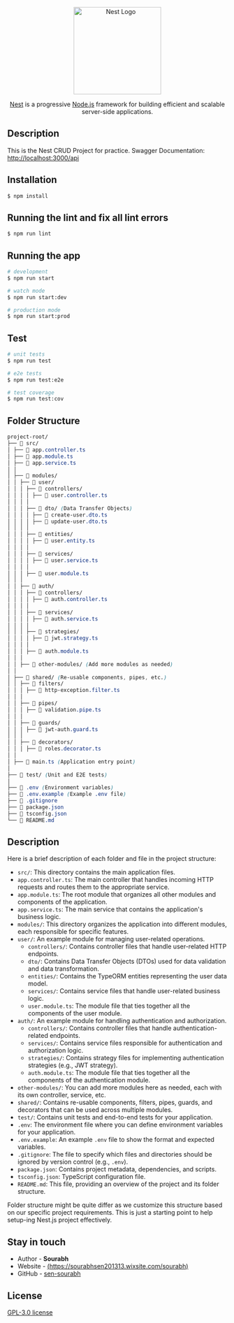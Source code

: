 <p align="center">
  <a href="http://nestjs.com/" target="blank"><img src="https://nestjs.com/img/logo-small.svg" width="200" alt="Nest Logo" /></a>
</p>

[circleci-image]: https://img.shields.io/circleci/build/github/nestjs/nest/master?token=abc123def456
[circleci-url]: https://circleci.com/gh/nestjs/nest

<p align="center"><a href="https://github.com/nestjs/nest" target="_blank">Nest</a> is a progressive <a href="http://nodejs.org" target="_blank">Node.js</a> framework for building efficient and scalable server-side applications.</p>

## Description

This is the Nest CRUD Project for practice.
Swagger Documentation: [http://localhost:3000/api](http://localhost:3000/api)

## Installation

```bash
$ npm install
```

## Running the lint and fix all lint errors

```bash
$ npm run lint
```

## Running the app

```bash
# development
$ npm run start

# watch mode
$ npm run start:dev

# production mode
$ npm run start:prod
```

## Test

```bash
# unit tests
$ npm run test

# e2e tests
$ npm run test:e2e

# test coverage
$ npm run test:cov
```

## Folder Structure

```css
project-root/
├── 📂 src/
│ ├── 📄 app.controller.ts
│ ├── 📄 app.module.ts
│ ├── 📄 app.service.ts
│ │
│ ├── 📂 modules/
│ │ ├── 📂 user/
│ │ │ ├── 📂 controllers/
│ │ │ │ ├── 📄 user.controller.ts
│ │ │ │
│ │ │ ├── 📂 dto/ (Data Transfer Objects)
│ │ │ │ ├── 📄 create-user.dto.ts
│ │ │ │ ├── 📄 update-user.dto.ts
│ │ │ │
│ │ │ ├── 📂 entities/
│ │ │ │ ├── 📄 user.entity.ts
│ │ │ │
│ │ │ ├── 📂 services/
│ │ │ │ ├── 📄 user.service.ts
│ │ │ │
│ │ │ ├── 📄 user.module.ts
│ │ │
│ │ ├── 📂 auth/
│ │ │ ├── 📂 controllers/
│ │ │ │ ├── 📄 auth.controller.ts
│ │ │ │
│ │ │ ├── 📂 services/
│ │ │ │ ├── 📄 auth.service.ts
│ │ │ │
│ │ │ ├── 📂 strategies/
│ │ │ │ ├── 📄 jwt.strategy.ts
│ │ │ │
│ │ │ ├── 📄 auth.module.ts
│ │ │
│ │ ├── 📂 other-modules/ (Add more modules as needed)
│ │
│ ├── 📂 shared/ (Re-usable components, pipes, etc.)
│ │ ├── 📂 filters/
│ │ │ ├── 📄 http-exception.filter.ts
│ │ │
│ │ ├── 📂 pipes/
│ │ │ ├── 📄 validation.pipe.ts
│ │ │
│ │ ├── 📂 guards/
│ │ │ ├── 📄 jwt-auth.guard.ts
│ │ │
│ │ ├── 📂 decorators/
│ │ │ ├── 📄 roles.decorator.ts
│ │
│ ├── 📄 main.ts (Application entry point)
│
├── 📂 test/ (Unit and E2E tests)
│
├── 📄 .env (Environment variables)
├── 📄 .env.example (Example .env file)
├── 📄 .gitignore
├── 📄 package.json
├── 📄 tsconfig.json
└── 📄 README.md
```

## Description

Here is a brief description of each folder and file in the project structure:

- `src/`: This directory contains the main application files.
- `app.controller.ts`: The main controller that handles incoming HTTP requests and routes them to the appropriate service.
- `app.module.ts`: The root module that organizes all other modules and components of the application.
- `app.service.ts`: The main service that contains the application's business logic.
- `modules/`: This directory organizes the application into different modules, each responsible for specific features.
- `user/`: An example module for managing user-related operations.
  - `controllers/`: Contains controller files that handle user-related HTTP endpoints.
  - `dto/`: Contains Data Transfer Objects (DTOs) used for data validation and data transformation.
  - `entities/`: Contains the TypeORM entities representing the user data model.
  - `services/`: Contains service files that handle user-related business logic.
  - `user.module.ts`: The module file that ties together all the components of the user module.
- `auth/`: An example module for handling authentication and authorization.
  - `controllers/`: Contains controller files that handle authentication-related endpoints.
  - `services/`: Contains service files responsible for authentication and authorization logic.
  - `strategies/`: Contains strategy files for implementing authentication strategies (e.g., JWT strategy).
  - `auth.module.ts`: The module file that ties together all the components of the authentication module.
- `other-modules/`: You can add more modules here as needed, each with its own controller, service, etc.
- `shared/`: Contains re-usable components, filters, pipes, guards, and decorators that can be used across multiple modules.
- `test/`: Contains unit tests and end-to-end tests for your application.
- `.env`: The environment file where you can define environment variables for your application.
- `.env.example`: An example `.env` file to show the format and expected variables.
- `.gitignore`: The file to specify which files and directories should be ignored by version control (e.g., `.env`).
- `package.json`: Contains project metadata, dependencies, and scripts.
- `tsconfig.json`: TypeScript configuration file.
- `README.md`: This file, providing an overview of the project and its folder structure.

Folder structure might be quite differ as we customize this structure based on our specific project requirements. This is just a starting point to help setup-ing Nest.js project effectively.

## Stay in touch

- Author - **Sourabh**
- Website - [(https://sourabhsen201313.wixsite.com/sourabh)](https://sourabhsen201313.wixsite.com/sourabh)
- GitHub - [sen-sourabh](https://github.com/sen-sourabh)

## License

[GPL-3.0 license](LICENSE)